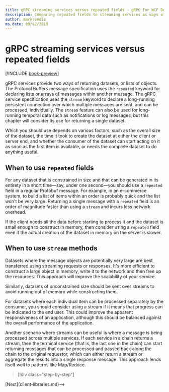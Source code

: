 ```yaml
---
title: gRPC streaming services versus repeated fields - gRPC for WCF Developers
description: Comparing repeated fields to streaming services as ways of passing collections of data with gRPC.
author: markrendle
ms.date: 09/02/2019
---
```


# gRPC streaming services versus repeated fields

[!INCLUDE [book-preview](../../../includes/book-preview.md)]

gRPC services provide two ways of returning datasets, or lists of objects. The Protocol Buffers message specification uses the `repeated` keyword for declaring lists or arrays of messages within another message. The gRPC service specification uses the `stream` keyword to declare a long-running persistent connection over which multiple messages are sent, and can be processed, individually. The `stream` feature can also be used for long-running temporal data such as notifications or log messages, but this chapter will consider its use for returning a single dataset.

Which you should use depends on various factors, such as the overall size of the dataset, the time it took to create the dataset at either the client or server end, and whether the consumer of the dataset can start acting on it as soon as the first item is available, or needs the complete dataset to do anything useful.

## When to use `repeated` fields

For any dataset that is constrained in size and that can be generated in its entirety in a short time—say, under one second—you should use a `repeated` field in a regular Protobuf message. For example, in an e-commerce system, to build a list of items within an order is probably quick and the list won't be very large. Returning a single message with a `repeated` field is an order of magnitude faster than using a `stream` and incurs less network overhead.

If the client needs all the data before starting to process it and the dataset is small enough to construct in memory, then consider using a `repeated` field even if the actual creation of the dataset in memory on the server is slower.

## When to use `stream` methods

Datasets where the message objects are potentially very large are best transferred using streaming requests or responses. It's more efficient to construct a large object in memory, write it to the network and then free up the resources. This approach will improve the scalability of your service.

Similarly, datasets of unconstrained size should be sent over streams to avoid running out of memory while constructing them.

For datasets where each individual item can be processed separately by the consumer, you should consider using a stream if it means that progress can be indicated to the end user. This could improve the apparent responsiveness of an application, although this should be balanced against the overall performance of the application.

Another scenario where streams can be useful is where a message is being processed across multiple services. If each service in a chain returns a stream, then the terminal service (that is, the last one in the chain) can start returning messages that can be processed and passed back along the chain to the original requestor, which can either return a stream or aggregate the results into a single response message. This approach lends itself well to patterns like Map/Reduce.

>[!div class="step-by-step"]
<!-->[Next](client-libraries.md)-->

